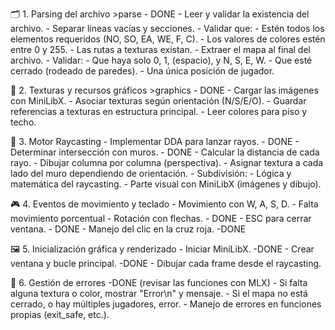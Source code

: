 
🗂 1. Parsing del archivo  >parse - DONE
	- Leer y validar la existencia del archivo.
	- Separar líneas vacías y secciones.
	- Validar que:
	- Estén todos los elementos requeridos (NO, SO, EA, WE, F, C).
	- Los valores de colores estén entre 0 y 255.
	- Las rutas a texturas existan.
	- Extraer el mapa al final del archivo.
	- Validar:
	- Que haya solo 0, 1, (espacio), y N, S, E, W.
	- Que esté cerrado (rodeado de paredes).
	- Una única posición de jugador.

🎨 2. Texturas y recursos gráficos >graphics - DONE
	- Cargar las imágenes con MiniLibX.
	- Asociar texturas según orientación (N/S/E/O).
	- Guardar referencias a texturas en estructura principal.
	- Leer colores para piso y techo.

🧮 3. Motor Raycasting 
	- Implementar DDA para lanzar rayos. - DONE
	- Determinar intersección con muros. - DONE
	- Calcular la distancia de cada rayo.
	- Dibujar columna por columna (perspectiva).
	- Asignar textura a cada lado del muro dependiendo de orientación.
	- Subdivisión:
		- Lógica y matemática del raycasting.
		- Parte visual con MiniLibX (imágenes y dibujo).

🎮 4. Eventos de movimiento y teclado 
	- Movimiento con W, A, S, D. - Falta movimiento porcentual
	- Rotación con flechas. - DONE
	- ESC para cerrar ventana. - DONE
	- Manejo del clic en la cruz roja. -DONE

🖼 5. Inicialización gráfica y renderizado
	- Iniciar MiniLibX. -DONE
	- Crear ventana y bucle principal. -DONE
	- Dibujar cada frame desde el raycasting.

🚨 6. Gestión de errores -DONE (revisar las funciones con MLX)
	- Si falta alguna textura o color, mostrar "Error\n" y mensaje.
	- Si el mapa no está cerrado, o hay múltiples jugadores, error.
	- Manejo de errores en funciones propias (exit_safe, etc.).